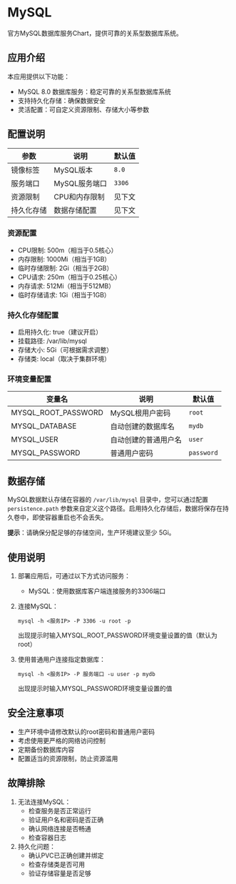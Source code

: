 # MySQL

官方MySQL数据库服务Chart，提供可靠的关系型数据库系统。

## 应用介绍

本应用提供以下功能：
- MySQL 8.0 数据库服务：稳定可靠的关系型数据库系统
- 支持持久化存储：确保数据安全
- 灵活配置：可自定义资源限制、存储大小等参数

## 配置说明

| 参数 | 说明 | 默认值 |
|------|------|--------|
| 镜像标签 | MySQL版本 | `8.0` |
| 服务端口 | MySQL服务端口 | `3306` |
| 资源限制 | CPU和内存限制 | 见下文 |
| 持久化存储 | 数据存储配置 | 见下文 |

### 资源配置
- CPU限制: 500m（相当于0.5核心）
- 内存限制: 1000Mi（相当于1GB）
- 临时存储限制: 2Gi（相当于2GB）
- CPU请求: 250m（相当于0.25核心）
- 内存请求: 512Mi（相当于512MB）
- 临时存储请求: 1Gi（相当于1GB）

### 持久化存储配置
- 启用持久化: true（建议开启）
- 挂载路径: /var/lib/mysql
- 存储大小: 5Gi（可根据需求调整）
- 存储类: local（取决于集群环境）

### 环境变量配置

| 变量名 | 说明 | 默认值 |
|--------|------|--------|
| MYSQL_ROOT_PASSWORD | MySQL根用户密码 | `root` |
| MYSQL_DATABASE | 自动创建的数据库名 | `mydb` |
| MYSQL_USER | 自动创建的普通用户名 | `user` |
| MYSQL_PASSWORD | 普通用户密码 | `password` |

## 数据存储

MySQL数据默认存储在容器的 `/var/lib/mysql` 目录中，您可以通过配置 `persistence.path` 参数来自定义这个路径。启用持久化存储后，数据将保存在持久卷中，即使容器重启也不会丢失。

**提示**：请确保分配足够的存储空间，生产环境建议至少 5Gi。

## 使用说明

1. 部署应用后，可通过以下方式访问服务：
   - MySQL：使用数据库客户端连接服务的3306端口

2. 连接MySQL：
   ```
   mysql -h <服务IP> -P 3306 -u root -p
   ```
   出现提示时输入MYSQL_ROOT_PASSWORD环境变量设置的值（默认为root）

3. 使用普通用户连接指定数据库：
   ```
   mysql -h <服务IP> -P 服务端口 -u user -p mydb
   ```
   出现提示时输入MYSQL_PASSWORD环境变量设置的值

## 安全注意事项

- 生产环境中请修改默认的root密码和普通用户密码
- 考虑使用更严格的网络访问控制
- 定期备份数据库内容
- 配置适当的资源限制，防止资源滥用

## 故障排除

1. 无法连接MySQL：
   - 检查服务是否正常运行
   - 验证用户名和密码是否正确
   - 确认网络连接是否畅通
   - 检查容器日志
2. 持久化问题：
   - 确认PVC已正确创建并绑定
   - 检查存储类是否可用
   - 验证存储容量是否足够 